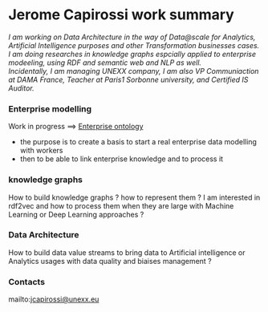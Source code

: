 # Jerome Capirossi work summary


*I am working on Data Architecture in the way of Data@scale for Analytics, Artificial Intelligence purposes and other Transformation businesses cases.*  
*I am doing researches in knowledge graphs espcially applied to enterprise modeeling, using RDF and semantic web and NLP as well.*   
*Incidentally, I am managing UNEXX company, I am also VP Communiaction at DAMA France, Teacher at Paris1 Sorbonne university, and Certified IS Auditor.*  

### Enterprise modelling
Work in progress ==> [Enterprise ontology](https://webprotege.stanford.edu/#projects/367c9619-d001-4dc2-b823-4064d9db8503/edit/Classes)
* the purpose is to create a basis to start a real enterprise data modelling with workers
* then to be able to link enterprise knowledge and to process it

### knowledge graphs
How to build knowledge graphs ? how to represent them ? I am interested in rdf2vec
and how to process them when they are large with Machine Learning or Deep Learning approaches ?

### Data Architecture
How to build data value streams to bring data to Artificial intelligence or Analytics usages with data quality and biaises management ?

### Contacts
mailto:jcapirossi@unexx.eu
